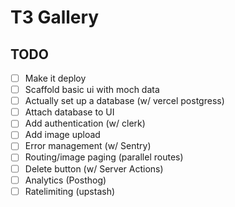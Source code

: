 # T3 Gallery

## TODO

- [ ] Make it deploy
- [ ] Scaffold basic ui with moch data
- [ ] Actually set up a database (w/ vercel postgress)
- [ ] Attach database to UI
- [ ] Add authentication (w/ clerk)
- [ ] Add image upload
- [ ] Error management (w/ Sentry)
- [ ] Routing/image paging (parallel routes)
- [ ] Delete button (w/ Server Actions)
- [ ] Analytics (Posthog)
- [ ] Ratelimiting (upstash)